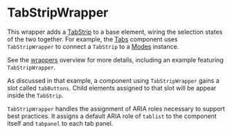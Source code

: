 # TabStripWrapper

This wrapper adds a [TabStrip](TabStrip) to a base element, wiring the selection states of the two together. For example, the [Tabs](Tabs) component uses `TabStripWrapper` to connect a `TabStrip` to a [Modes](Modes) instance.

See the [wrappers](wrappers) overview for more details, including an example featuring `TabStripWrapper`.

As discussed in that example, a component using `TabStripWrapper` gains a slot called `tabButtons`. Child elements assigned to that slot will be appear inside the `TabStrip`.

`TabStripWrapper` handles the assignment of ARIA roles necessary to support best practices. It assigns a default ARIA role of `tablist` to the component itself and `tabpanel` to each tab panel.
